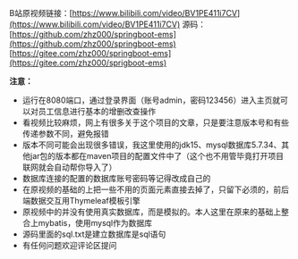B站原视频链接：[https://www.bilibili.com/video/BV1PE411i7CV](https://www.bilibili.com/video/BV1PE411i7CV)
源码：[https://github.com/zhz000/springboot-ems](https://github.com/zhz000/springboot-ems)      [https://gitee.com/zhz000/springboot-ems](https://gitee.com/zhz000/sprigboot-ems)


**注意：**
- 运行在8080端口，通过登录界面（账号admin，密码123456）进入主页就可以对员工信息进行基本的增删改查操作
- 看视频比较麻烦，网上有很多关于这个项目的文章，只是要注意版本号和有些传递参数不同，避免报错
- 版本不同可能会出现很多错误，我这里使用的jdk15、mysql数据库5.7.34、其他jar包的版本都在maven项目的配置文件中了（这个也不用管毕竟打开项目联网就会自动帮你导入了）
- 数据库连接的配置的数据库账号密码等记得改成自己的
- 在原视频的基础的上把一些不用的页面元素直接去掉了，只留下必须的，前后端数据交互用Thymeleaf模板引擎
- 原视频中的并没有使用真实数据库，而是模拟的。本人这里在原来的基础上整合上mybatis，使用mysql作为数据库
- 源码里面的sql.txt是建立数据库是sql语句
- 有任何问题欢迎评论区提问
